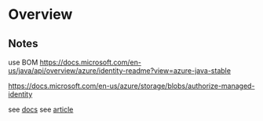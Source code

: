 # Overview

## Notes

use BOM https://docs.microsoft.com/en-us/java/api/overview/azure/identity-readme?view=azure-java-stable

https://docs.microsoft.com/en-us/azure/storage/blobs/authorize-managed-identity



see [docs](https://docs.microsoft.com/en-us/azure/event-hubs/event-hubs-java-get-started-send)
see [article](https://github.com/Azure/azure-sdk-for-java/tree/main/sdk/eventhubs/azure-messaging-eventhubs-checkpointstore-blob)